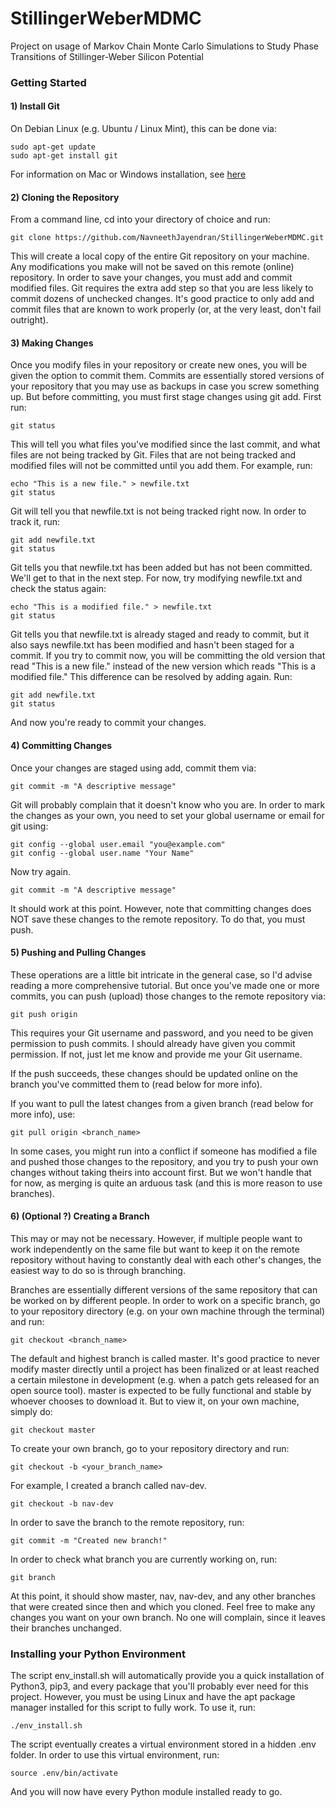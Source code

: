 # StillingerWeberMDMC
Project on usage of Markov Chain Monte Carlo Simulations to Study Phase Transitions of Stillinger-Weber Silicon Potential

### Getting Started

#### 1) Install Git
On Debian Linux (e.g. Ubuntu / Linux Mint), this can be done via:

`sudo apt-get update` <br /> 
`sudo apt-get install git`

For information on Mac or Windows installation, see [here](https://git-scm.com/book/en/v2/Getting-Started-Installing-Git)

#### 2) Cloning the Repository
From a command line, cd into your directory of choice and run:

`git clone https://github.com/NavneethJayendran/StillingerWeberMDMC.git`

This will create a local copy of the entire Git repository on your machine. Any modifications you make will not be saved on this remote (online) repository. In order to save your changes, you must add and commit modified files. Git requires the extra add step so that you are less likely to commit dozens of unchecked changes. It's good practice to only add and commit files that are known to work properly (or, at the very least, don't fail outright).

#### 3) Making Changes

Once you modify files in your repository or create new ones, you will be given the option to commit them. Commits are essentially stored versions of your repository that you may use as backups in case you screw something up. But before committing, you must first stage changes using git add. First run:

`git status`

This will tell you what files you've modified since the last commit, and what files are not being tracked by Git. Files that are not being tracked and modified files will not be committed until you add them. For example, run:

`echo "This is a new file." > newfile.txt`  <br />
`git status`

Git will tell you that newfile.txt is not being tracked right now. In order to track it, run:

`git add newfile.txt`  <br />
`git status`

Git tells you that newfile.txt has been added but has not been committed. We'll get to that in the next step. For now, try modifying newfile.txt and check the status again:

`echo "This is a modified file." > newfile.txt`  <br />
`git status`

Git tells you that newfile.txt is already staged and ready to commit, but it also says newfile.txt has been modified and hasn't been staged for a commit. If you try to commit now, you will be committing the old version that read "This is a new file." instead of the new version which reads "This is a modified file." This difference can be resolved by adding again. Run:

`git add newfile.txt`  <br />
`git status`

And now you're ready to commit your changes.

#### 4) Committing Changes

Once your changes are staged using add, commit them via:

`git commit -m "A descriptive message"`

Git will probably complain that it doesn't know who you are. In order to mark the changes as your own, you need to set your global username or email for git using:

`git config --global user.email "you@example.com"`  <br />
`git config --global user.name "Your Name"`

Now try again.

`git commit -m "A descriptive message"` 

It should work at this point. However, note that committing changes does NOT save these changes to the remote repository. To do that, you must push.

#### 5) Pushing and Pulling Changes

These operations are a little bit intricate in the general case, so I'd advise reading a more comprehensive tutorial. But once you've made one or more commits, you can push (upload) those changes to the remote repository via:

`git push origin`

This requires your Git username and password, and you need to be given permission to push commits. I should already have given you commit permission. If not, just let me know and provide me your Git username.

If the push succeeds, these changes should be updated online on the branch you've committed them to (read below for more info).

If you want to pull the latest changes from a given branch (read below for more info), use:

`git pull origin <branch_name>`

In some cases, you might run into a conflict if someone has modified a file and pushed those changes to the repository, and you try to push your own changes without taking theirs into account first. But we won't handle that for now, as merging is quite an arduous task (and this is more reason to use branches).

#### 6) (Optional ?) Creating a Branch

This may or may not be necessary. However, if multiple people want to work independently on the same file but want to keep it on the remote repository without having to constantly deal with each other's changes, the easiest way to do so is through branching.

Branches are essentially different versions of the same repository that can be worked on by different people. In order to work on a specific branch, go to your repository directory (e.g. on your own machine through the terminal) and run:

`git checkout <branch_name>`

The default and highest branch is called master. It's good practice to never modify master directly until a project has been finalized or at least reached a certain milestone in development (e.g. when a patch gets released for an open source tool). master is expected to be fully functional and stable by whoever chooses to download it. But to view it, on your own machine, simply do:

`git checkout master`

To create your own branch, go to your repository directory and run:

`git checkout -b <your_branch_name>`

For example, I created a branch called nav-dev.

`git checkout -b nav-dev`

In order to save the branch to the remote repository, run:

`git commit -m "Created new branch!"`

In order to check what branch you are currently working on, run:

`git branch`

At this point, it should show master, nav, nav-dev, and any other branches that
were created since then and which you cloned. Feel free to make any changes you
want on your own branch. No one will complain, since it leaves their branches
unchanged.

### Installing your Python Environment

The script env\_install.sh will automatically provide you a quick installation 
of Python3, pip3, and every package that you'll probably ever need for this
project. However, you must be using Linux and have the apt package manager
installed for this script to fully work. To use it, run:

`./env_install.sh`

The script eventually creates a virtual environment stored in a hidden .env
folder. In order to use this virtual environment, run:

`source .env/bin/activate`

And you will now have every Python module installed ready to go.
